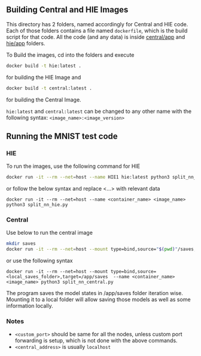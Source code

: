 ## Building Central and HIE Images
This directory has 2 folders, named accordingly for Central and HIE code. Each of those folders contains a file named `dockerfile`, which is the build script for that code. All the code (and any data) is inside [central/app](central/app) and [hie/app](hie/app) folders.

To Build the images, cd into the folders and execute
```bash
docker build -t hie:latest .
```
for building the HIE Image and 
```bash
docker build -t central:latest .
```
for building the Central Image.

`hie:latest` and `central:latest` can be changed to any other name with the following syntax: `<image_name>:<image_version>`

## Running the MNIST test code
### HIE
To run the images, use the following command for HIE
```bash
docker run -it --rm --net=host --name HIE1 hie:latest python3 split_nn_hie.py
```
or follow the below syntax and replace <...> with relevant data
```
docker run -it --rm --net=host --name <container_name> <image_name> python3 split_nn_hie.py
```

### Central
Use below to run the central image
```bash
mkdir saves
docker run -it --rm --net=host --mount type=bind,source="$(pwd)"/saves,target=/app/saves --name central central:latest python3 split_nn_central.py
```

or use the following syntax
```
docker run -it --rm --net=host --mount type=bind,source=<local_saves_folder>,target=/app/saves  --name <container_name> <image_name> python3 split_nn_central.py
```

The program saves the model states in /app/saves folder iteration wise. Mounting it to a local folder will allow saving those models as well as some information locally.

### Notes
* `<custom_port>` should be same for all the nodes, unless custom port forwarding is setup, which is not done with the above commands.
* `<central_address>` is usually `localhost`
